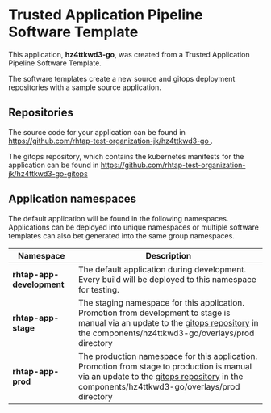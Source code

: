 # Trusted Application Pipeline Software Template

This application, **hz4ttkwd3-go**, was created from a Trusted Application Pipeline Software Template.

The software templates create a new source and gitops deployment repositories with a sample source application. 

## Repositories

The source code for your application can be found in [https://github.com/rhtap-test-organization-jk/hz4ttkwd3-go ](https://github.com/rhtap-test-organization-jk/hz4ttkwd3-go ).
 
The gitops repository, which contains the kubernetes manifests for the application can be found in 
[https://github.com/rhtap-test-organization-jk/hz4ttkwd3-go-gitops ](https://github.com/rhtap-test-organization-jk/hz4ttkwd3-go-gitops ) 

## Application namespaces 

The default application will be found in the following namespaces. Applications can be deployed into unique namespaces or multiple software templates can also bet generated into the same group namespaces.  

|  Namespace   |  Description   |  
| -------- | -------- |   
| **rhtap-app-development** | The default application during development. Every build will be deployed to this namespace for testing. | 
| **rhtap-app-stage** | The staging namespace for this application. Promotion from development to stage is manual via an update to the [gitops repository](https://github.com/rhtap-test-organization-jk/hz4ttkwd3-go-gitops ) in the components/hz4ttkwd3-go/overlays/prod directory |  
| **rhtap-app-prod** | The production namespace for this application. Promotion from stage to production is manual via an update to the [gitops repository](https://github.com/rhtap-test-organization-jk/hz4ttkwd3-go-gitops ) in the components/hz4ttkwd3-go/overlays/prod directory | 